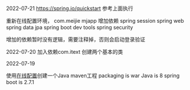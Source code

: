 # 

2022-07-21
https://spring.io/quickstart
参考上面执行

重新在线配置环境，
com.meijie
mjapp
增加依赖
spring session
spring web
spring data jpa
spring boot dev tools
spring security

增加的依赖暂时没有逻辑，需要注释掉，否则会启动登录验证

2022-07-20
加入依赖com.itext
创建两个基本的类

2022-07-19

使用[在线配置](https://start.spring.io/)创建一个Java maven工程
packaging is war
Java is 8
spring boot is 2.7.1

